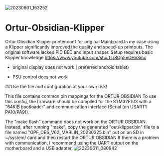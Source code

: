 ![20230601_163252](https://github.com/DariuszJJ/Ortur-Obsidian-Klipper/assets/45244319/81b7110f-b02f-465d-90a4-df3e9be34c00)



# Ortur-Obsidian-Klipper
Ortur Obsidian Klipper printer.conf for original Mainboard.In my case using a Klipper significantly improved the quality and speed-up printouts. 
The original software lacked PID BED and input shaper. Setup requires basic Klipper knowledge
https://www.youtube.com/shorts/8Og5eOHv3mc
- original display does not work ( preferred android tablet)

- PSU control does not work

##Use the file and configuration at your own risk!

This file contains common pin mappings for the ORTUR OBSIDIAN
To use this config, the firmware should be compiled for the
STM32F103 with a "64KiB bootloader" and communication interface (Serial (on USART1 PA10/PA9)).

The "make flash" command does not work on the ORTUR OBSIDIAN. Instead,
after running "make", copy the generated "out/klipper.bin" file to a
file named "OPF_OBS_V62_MARLIN_20230325.bin" put on an SD in ~/system/ card and then restart the ORTUR OBSIDIAN
If there is a problem with communication, I recommend using the UART output on the motherboard and a USB adapter.
![20230611_080942](https://github.com/DariuszJJ/Ortur-Obsidian-Klipper/assets/45244319/20a3ae5f-f4ba-4a1a-82c2-9bbae99f9a03)

